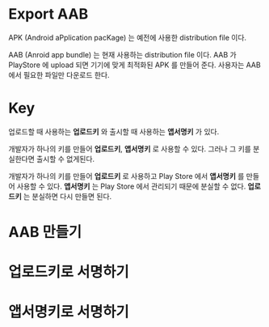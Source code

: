 # Export AAB

APK (Android aPplication pacKage) 는 예전에 사용한 distribution file 이다.

AAB (Anroid app bundle) 는 현재 사용하는 distribution file 이다. AAB 가 PlayStore 에 upload 되면 기기에 맞게 최적화된 APK 를 만들어 준다. 사용자는 AAB 에서 필요한 파일만 다운로드 한다.

# Key

업로드할 때 사용하는 **업로드키** 와 출시할 때 사용하는 **앱서명키** 가 있다.

개발자가 하나의 키를 만들어 **업로드키**, **앱서명키** 로 사용할 수 있다. 그러나 그 키를 분실한다면 출시할 수 없게된다.

개발자가 하나의 키를 만들어 **업로드키** 로 사용하고 Play Store 에서 
**앱서명키** 를 만들어 사용할 수 있다. **앱서명키** 는 Play Store 에서 관리되기 때문에 분실할 수 없다. **업로드키** 는 분실하면 다시 만들면 된다.

# AAB 만들기

# 업로드키로 서명하기

# 앱서명키로 서명하기
